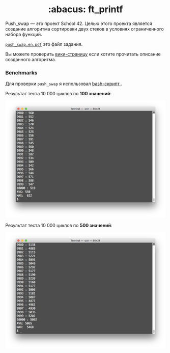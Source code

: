 <h1 align="center">
	:abacus: ft_printf
</h1>

Push_swap — это проект School 42. Целью этого проекта является создание алгоритма сортировки двух стеков в условиях ограниченного набора функций.

[`push_swap.en.pdf`](/push_swap.en.pdf)  это файл задания.

Вы можете проверить [вики-страницу](../../wiki/Algorithm) если хотите прочитать описание созданного алгоритма.

### Benchmarks

Для проверки `push_swap` я использовал [bash-скрипт ](benchmark.sh).

Результат теста 10 000 циклов по **100 значений**:

![benchmark_100](/images/benchmark_100.png)

Результат теста 10 000 циклов по **500 значений**:

![benchmark_500](/images/benchmark_500.png)
